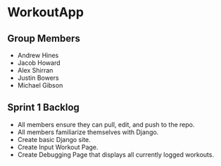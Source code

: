 # WorkoutApp
## Group Members
* Andrew Hines
* Jacob Howard
* Alex Shirran
* Justin Bowers
* Michael Gibson


## Sprint 1 Backlog
* All members ensure they can pull, edit, and push to the repo.
* All members familiarize themselves with Django.
* Create basic Django site.
* Create Input Workout Page.
* Create Debugging Page that displays all currently logged workouts.



